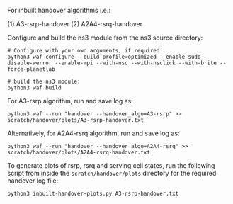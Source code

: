For inbuilt handover algorithms i.e.:

(1) A3-rsrp-handover
(2) A2A4-rsrq-handover

Configure and build the ns3 module from the ns3 source directory:
```
# Configure with your own arguments, if required:
python3 waf configure --build-profile=optimized --enable-sudo --disable-werror --enable-mpi --with-nsc --with-nsclick --with-brite --force-planetlab

# build the ns3 module:
python3 waf build
```


For A3-rsrp algorithm, run and save log as:
```
python3 waf --run "handover --handover_algo=A3-rsrp" >> scratch/handover/plots/A3-rsrp-handover.txt
```

Alternatively, for A2A4-rsrq algorithm, run and save log as:
```
python3 waf --run "handover --handover_algo=A2A4-rsrq" >> scratch/handover/plots/A2A4-rsrq-handover.txt
```

To generate plots of rsrp, rsrq and serving cell states, run the following script from inside the `scratch/handover/plots` directory for the required handover log file:
```
python3 inbuilt-handover-plots.py A3-rsrp-handover.txt
```